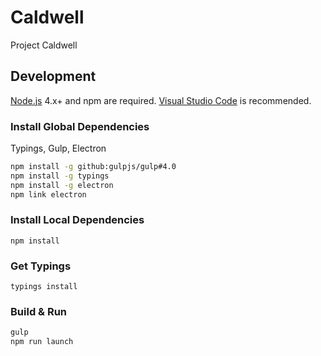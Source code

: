 # Caldwell
Project Caldwell

## Development

[Node.js](https://nodejs.org/) 4.x+ and npm  are required. [Visual Studio Code](https://code.visualstudio.com/) is recommended.

### Install Global Dependencies
Typings, Gulp, Electron

```sh
npm install -g github:gulpjs/gulp#4.0
npm install -g typings
npm install -g electron
npm link electron
```

### Install Local Dependencies

`npm install`

### Get Typings

`typings install`

### Build & Run

```sh
gulp
npm run launch
```

